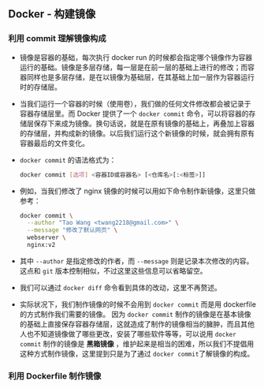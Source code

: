 ## Docker - 构建镜像

### 利用 commit 理解镜像构成

- 镜像是容器的基础，每次执行 docker run 的时候都会指定哪个镜像作为容器运行的基础。镜像是多层存储，每一层是在前一层的基础上进行的修改；而容器同样也是多层存储，是在以镜像为基础层，在其基础上加一层作为容器运行时的存储层。
- 当我们运行一个容器的时候（使用卷），我们做的任何文件修改都会被记录于容器存储层里。而 Docker 提供了一个 `docker commit` 命令，可以将容器的存储层保存下来成为镜像。换句话说，就是在原有镜像的基础上，再叠加上容器的存储层，并构成新的镜像。以后我们运行这个新镜像的时候，就会拥有原有容器最后的文件变化。
- `docker commit` 的语法格式为：
  
  ```bash
  docker commit [选项] <容器ID或容器名> [<仓库名>[:<标签>]]
  ```
- 例如，当我们修改了 nginx 镜像的时候可以用如下命令制作新镜像，这里只做参考：
  
  ```bash
  docker commit \
    --author "Tao Wang <twang2218@gmail.com>" \
    --message "修改了默认网页" \
    webserver \
    nginx:v2
  ```
- 其中 `--author` 是指定修改的作者，而 `--message` 则是记录本次修改的内容。这点和 `git` 版本控制相似，不过这里这些信息可以省略留空。

- 我们可以通过 `docker diff` 命令看到具体的改动，这里不再赘述。
- 实际状况下，我们制作镜像的时候不会用到 `docker commit` 而是用 dockerfile 的方式制作我们需要的镜像。 因为 `docker commit` 制作的镜像是在基本镜像的基础上直接保存容器存储层，这就造成了制作的镜像相当的臃肿，而且其他人也不知道镜像做了哪些更改，安装了哪些软件等等，可以说用 `docker commit` 制作的镜像是 **黑箱镜像** ，维护起来是相当的困难，所以我们不提倡用这种方式制作镜像，这里提到只是为了通过 `docker commit`了解镜像的构成。

### 利用 Dockerfile 制作镜像
